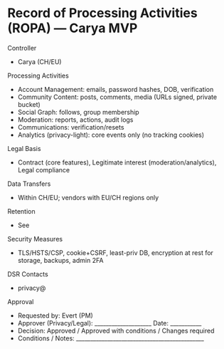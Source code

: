 # Record of Processing Activities (ROPA) — Carya MVP

Controller
- Carya (CH/EU)

Processing Activities
- Account Management: emails, password hashes, DOB, verification
- Community Content: posts, comments, media (URLs signed, private bucket)
- Social Graph: follows, group membership
- Moderation: reports, actions, audit logs
- Communications: verification/resets
- Analytics (privacy-light): core events only (no tracking cookies)

Legal Basis
- Contract (core features), Legitimate interest (moderation/analytics), Legal compliance

Data Transfers
- Within CH/EU; vendors with EU/CH regions only

Retention
- See 

Security Measures
- TLS/HSTS/CSP, cookie+CSRF, least-priv DB, encryption at rest for storage, backups, admin 2FA

DSR Contacts
- privacy@<domain>

Approval
- Requested by: Evert (PM)
- Approver (Privacy/Legal): ____________________  Date: ___________
- Decision: Approved / Approved with conditions / Changes required
- Conditions / Notes: _____________________________________________
